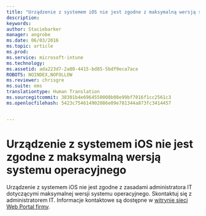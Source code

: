 ```yaml
---
title: "Urządzenie z systemem iOS nie jest zgodne z maksymalną wersją systemu operacyjnego | Microsoft Intune"
description: 
keywords: 
author: Staciebarker
manager: angrobe
ms.date: 06/03/2016
ms.topic: article
ms.prod: 
ms.service: microsoft-intune
ms.technology: 
ms.assetid: ada223d7-2a80-4415-bd85-5bdf9eca7ace
ROBOTS: NOINDEX,NOFOLLOW
ms.reviewer: chrisgre
ms.suite: ems
translationtype: Human Translation
ms.sourcegitcommit: 38301b4e6964550008b08e99bf7016f1cc2561c3
ms.openlocfilehash: 5423c754614902086e09e781344a873fc3414457


---
```



# Urządzenie z systemem iOS nie jest zgodne z maksymalną wersją systemu operacyjnego

Urządzenie z systemem iOS nie jest zgodne z zasadami administratora IT dotyczącymi maksymalnej wersji systemu operacyjnego. Skontaktuj się z administratorem IT. Informacje kontaktowe są dostępne w [witrynie sieci Web Portal firmy](http://portal.manage.microsoft.com).





<!--HONumber=Aug16_HO5-->


